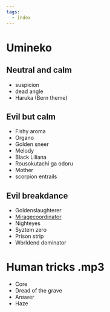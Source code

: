 ```yaml
---
tags:
  - index
---
```


# Umineko


## Neutral and calm
- suspicion
- dead angle
- Haruka (Bern theme)

## Evil but calm
- Fishy aroma
- Organo
- Golden sneer
- Melody
- Black Liliana
- Rousokutachi ga odoru
- Mother
- scorpion entrails


## Evil breakdance
- Goldenslaughterer
- [Miragecoordinator](https://www.youtube.com/watch?v=Nf4AKMhw2MU)
- Nighteyes
- Syztem zero
- Prison strip
- Worldend dominator


# Human tricks .mp3
- Core
- Dread of the grave
- Answer
- Haze
